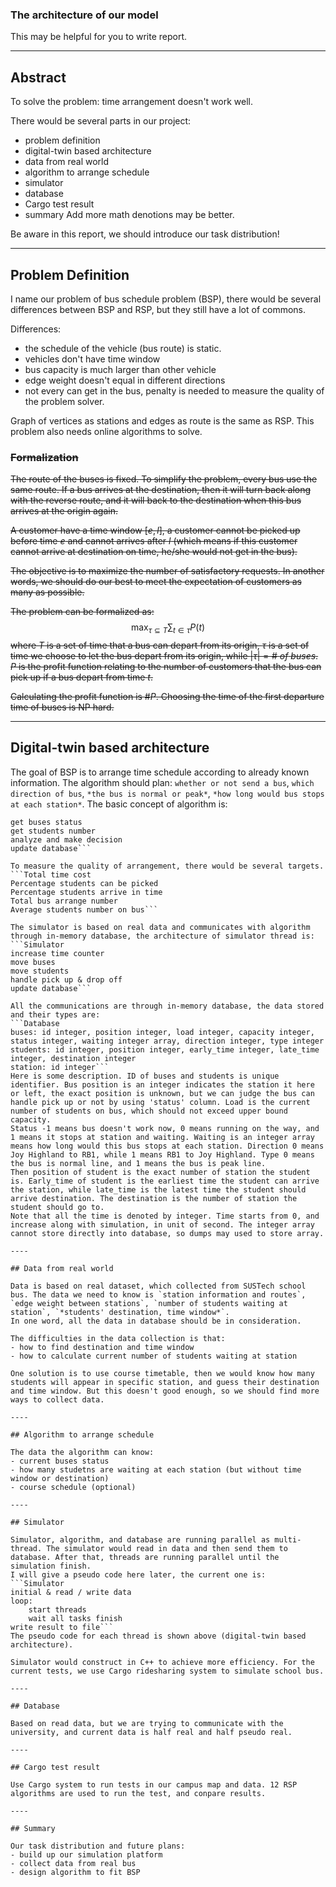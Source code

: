 ### The architecture of our model

This may be helpful for you to write report.

----

## Abstract

To solve the problem: time arrangement doesn't work well.

There would be several parts in our project:
- problem definition
- digital-twin based architecture
- data from real world
- algorithm to arrange schedule
- simulator
- database
- Cargo test result
- summary
Add more math denotions may be better.

Be aware in this report, we should introduce our task distribution!

----

## Problem Definition

I name our problem of bus schedule problem (BSP), there would be several differences between BSP and RSP, but they still have a lot of commons.

Differences:

- the schedule of the vehicle (bus route) is static.
- vehicles don't have time window
- bus capacity is much larger than other vehicle
- edge weight doesn't equal in different directions
- not every can get in the bus, penalty is needed to measure the quality of the problem solver.

Graph of vertices as stations and edges as route is the same as RSP. This problem also needs online algorithms to solve.



### ~~Formalization~~

~~The route of the buses is fixed. To simplify the problem, every bus use the same route. If a bus arrives at the destination, then it will turn back along with the reverse route, and it will back to the destination when this bus arrives at the origin again.~~

~~A customer have a time window $[e, l]$, a customer cannot be picked up before time $e$ and cannot arrives after $l$ (which means if this customer cannot arrive at destination on time, he/she would not get in the bus).~~

~~The objective is to maximize the number of satisfactory requests. In another words, we should do our best to meet the expectation of customers as many as possible.~~

~~The problem can be formalized as:~~
$$
\max_{\tau \subseteq T }\sum_{t \in \tau}P(t)
$$
~~where $T$ is a set of time that a bus can depart from its origin, $\tau$ is a set of time we choose to let the bus depart from its origin, while $|\tau| = \#\ of\ buses$. $P$ is the profit function relating to the number of customers that the bus can pick up if a bus depart from time $t$.~~ 

~~Calculating the profit function is $\#P$. Choosing the time of the first departure time of buses is NP hard.~~

----

## Digital-twin based architecture

The goal of BSP is to arrange time schedule according to already known information.
The algorithm should plan: `whether or not send a bus`, `which direction of bus`, `*the bus is normal or peak*`, `*how long would bus stops at each station*`.
The basic concept of algorithm is:

```Algorithm
get buses status
get students number
analyze and make decision
update database```

To measure the quality of arrangement, there would be several targets.
​```Total time cost
Percentage students can be picked
Percentage students arrive in time
Total bus arrange number
Average students number on bus```

The simulator is based on real data and communicates with algorithm through in-memory database, the architecture of simulator thread is:
​```Simulator
increase time counter
move buses
move students
handle pick up & drop off
update database```

All the communications are through in-memory database, the data stored and their types are:
​```Database
buses: id integer, position integer, load integer, capacity integer, status integer, waiting integer array, direction integer, type integer
students: id integer, position integer, early_time integer, late_time integer, destination integer
station: id integer```
Here is some description. ID of buses and students is unique identifier. Bus position is an integer indicates the station it here or left, the exact position is unknown, but we can judge the bus can handle pick up or not by using 'status' column. Load is the current number of students on bus, which should not exceed upper bound capacity.
Status -1 means bus doesn't work now, 0 means running on the way, and 1 means it stops at station and waiting. Waiting is an integer array means how long would this bus stops at each station. Direction 0 means Joy Highland to RB1, while 1 means RB1 to Joy Highland. Type 0 means the bus is normal line, and 1 means the bus is peak line.
Then position of student is the exact number of station the student is. Early_time of student is the earliest time the student can arrive the station, while late_time is the latest time the student should arrive destination. The destination is the number of station the student should go to.
Note that all the time is denoted by integer. Time starts from 0, and increase along with simulation, in unit of second. The integer array cannot store directly into database, so dumps may used to store array.

----

## Data from real world

Data is based on real dataset, which collected from SUSTech school bus. The data we need to know is `station information and routes`, `edge weight between stations`, `number of students waiting at station`, `*students' destination, time window*`.
In one word, all the data in database should be in consideration.

The difficulties in the data collection is that:
- how to find destination and time window
- how to calculate current number of students waiting at station

One solution is to use course timetable, then we would know how many students will appear in specific station, and guess their destination and time window. But this doesn't good enough, so we should find more ways to collect data.

----

## Algorithm to arrange schedule

The data the algorithm can know:
- current buses status
- how many studetns are waiting at each station (but without time window or destination)
- course schedule (optional)

----

## Simulator

Simulator, algorithm, and database are running parallel as multi-thread. The simulator would read in data and then send them to database. After that, threads are running parallel until the simulation finish.
I will give a pseudo code here later, the current one is:
​```Simulator
initial & read / write data
loop:
	start threads
	wait all tasks finish
write result to file```
The pseudo code for each thread is shown above (digital-twin based architecture).

Simulator would construct in C++ to achieve more efficiency. For the current tests, we use Cargo ridesharing system to simulate school bus.

----

## Database

Based on read data, but we are trying to communicate with the university, and current data is half real and half pseudo real. 

----

## Cargo test result

Use Cargo system to run tests in our campus map and data. 12 RSP algorithms are used to run the test, and conpare results.

----

## Summary

Our task distribution and future plans:
- build up our simulation platform
- collect data from real bus
- design algorithm to fit BSP
```